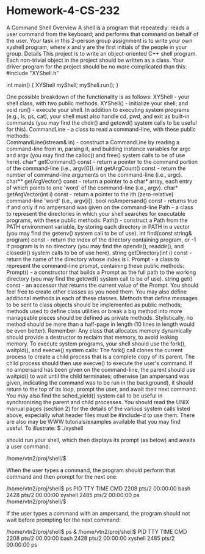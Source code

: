 # Homework-4-CS-232

A Command Shell
Overview
A shell is a program that repeatedly:
reads a user command from the keyboard; and
performs that command on behalf of the user.
Your task in this 2-person group assignment is to write your own xyshell program, where x and y are the first initials of the people in your group.
Details
This project is to write an object-oriented C++ shell program. Each non-trivial object in the project should be written as a class. Your driver program for the project should be no more complicated than this:
#include "XYShell.h"

int main()
{
   XYShell myShell;
   myShell.run();
}

One possible breakdown of the functionality is as follows:
XYShell - your shell class, with two public methods:
XYShell() - initialize your shell; and
void run() - execute your shell.
In addition to executing system programs (e.g., ls, ps, cat), your shell must also 	handle cd, pwd, and exit as built-in commands (you may find the chdir() and getcwd() system calls to be useful for this).
CommandLine - a class to read a command-line, with these public methods: 	
CommandLine(istream& in) - construct a CommandLine by reading a command-line from in, parsing it, and building instance variables for argc and argv (you may find the calloc() and free() system calls to be of use here).
char* getCommand() const - return a pointer to the command portion of the command-line (i.e., argv[0]).
int getArgCount() const - return the number of command-line arguments on the command-line (i.e., argc).
char** getArgVector() const - return a pointer to a char* array, each entry of which points to one 'word' of the command-line (i.e., argv).	
char* getArgVector(int i) const - return a pointer to the ith (zero-relative) command-line 'word' (i.e., argv[i]).
bool noAmpersand() const - returns true if and only if no ampersand was given on the command-line
Path - a class to represent the directories in which your shell searches for executable programs, with these public methods:
Path() - construct a Path from the PATH environment variable, by storing each directory in PATH in a vector<string> (you may find the getenv() system call to be of use).
int find(const string& program) const - return the index of the directory containing program, or -1 if program is in no directory (you may find the opendir(), readdir(), and closedir() system calls to be of use here). 
string getDirectory(int i) const - return the name of the directory whose index is i.
Prompt - a class to represent the command-line prompt, containing these public methods:
Prompt() - a constructor that builds a Prompt as the full path to the working directory (you may find the getcwd() system call to be of use).
string get() const - an accessor that returns the current value of the Prompt.
You should feel free to create other classes as you need them. You may also define additional methods in each of these classes. Methods that define messages to be sent to class objects should be implemented as public methods; methods used to define class utilities or break a big method into more manageable pieces should be defined as private methods. Stylistically, no method should be more than a half-page in length (10 lines in length would be even better). Remember: Any class that allocates memory dynamically should provide a destructor to reclaim that memory, to avoid leaking memory.
To execute system programs, your shell should use the fork(), waitpid(), and execve() system calls: The fork() call clones the current process to create a child process that is a complete copy of its parent. The child process should then use execve() to execute the user's command.
If no ampersand has been given on the command-line, the parent should use waitpid() to wait until the child terminates; otherwise (an ampersand was given, indicating the command was to be run in the background), it should return to the top of its loop, prompt the user, and await their next command. You may also find the sched_yield() system call to be useful in synchronizing the parent and child processes.
You should read the UNIX manual pages (section 2) for the details of the various system calls listed above, especially what header files must be #include-d to use them. There are also may be WWW tutorials/examples available that you may find useful.
To illustrate:
$ ./xyshell

should run your shell, which then displays its prompt (as below) and awaits a user command:

/home/vtn2/proj/shell/$ 

When the user types a command, the program should perform that command and then prompt for the next one:
  
/home/vtn2/proj/shell$ ps
     PID TTY          TIME CMD
     2208 pts/2    00:00:00 bash
     2428 pts/2    00:00:00 xyshell
     2485 pts/2    00:00:00 ps
/home/vtn2/proj/shell/$

If the user types a command with an ampersand, the program should not wait before prompting for the next command:

/home/vtn2/proj/shell$ ps &
/home/vtn2/proj/shell$
     PID TTY          TIME CMD
     2208 pts/2    00:00:00 bash
     2428 pts/2    00:00:00 xyshell
     2485 pts/2    00:00:00 ps
